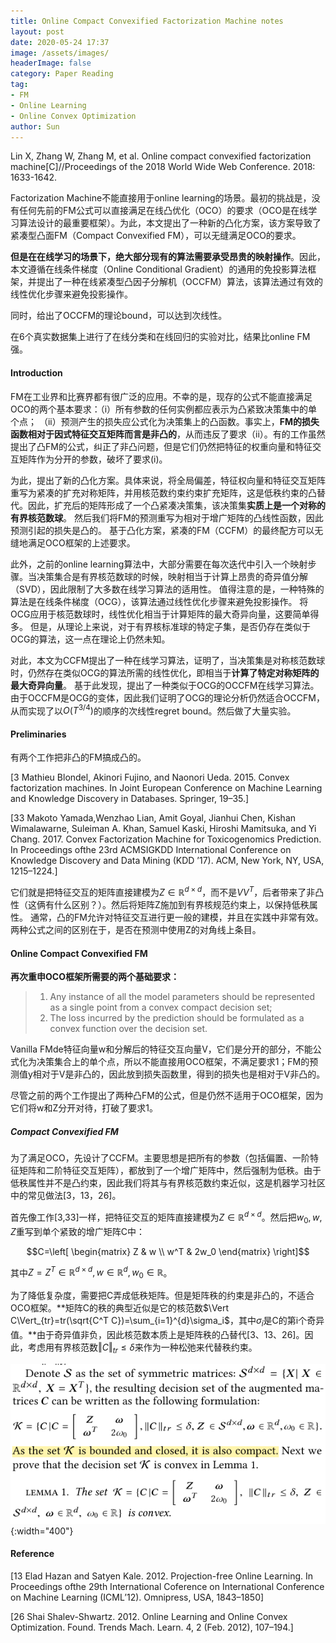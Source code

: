 ```yaml
---
title: Online Compact Convexified Factorization Machine notes
layout: post
date: 2020-05-24 17:37
image: /assets/images/
headerImage: false
category: Paper Reading
tag:
- FM
- Online Learning
- Online Convex Optimization
author: Sun
---
```


Lin X, Zhang W, Zhang M, et al. Online compact convexified factorization machine[C]//Proceedings of the 2018 World Wide Web Conference. 2018: 1633-1642.



Factorization Machine不能直接用于online learning的场景。最初的挑战是，没有任何先前的FM公式可以直接满足在线凸优化（OCO）的要求（OCO是在线学习算法设计的最重要框架）。为此，本文提出了一种新的凸化方案，该方案导致了紧凑型凸面FM（Compact Convexified FM），可以无缝满足OCO的要求。

**但是在在线学习的场景下，绝大部分现有的算法需要承受昂贵的映射操作**。因此，本文遵循在线条件梯度（Online Conditional Gradient）的通用的免投影算法框架，并提出了一种在线紧凑型凸因子分解机（OCCFM）算法，该算法通过有效的线性优化步骤来避免投影操作。

同时，给出了OCCFM的理论bound，可以达到次线性。

在6个真实数据集上进行了在线分类和在线回归的实验对比，结果比online FM强。

<!--more-->



#### Introduction

FM在工业界和比赛界都有很广泛的应用。不幸的是，现存的公式不能直接满足OCO的两个基本要求：（i）所有参数的任何实例都应表示为凸紧致决策集中的单个点； （ii）预测产生的损失应公式化为决策集上的凸函数。事实上，**FM的损失函数相对于因式特征交互矩阵而言是非凸的**，从而违反了要求（ii）。有的工作虽然提出了凸FM的公式，纠正了非凸问题，但是它们仍然把特征的权重向量和特征交互矩阵作为分开的参数，破坏了要求(i)。

为此，提出了新的凸化方案。具体来说，将全局偏差，特征权向量和特征交互矩阵重写为紧凑的扩充对称矩阵，并用核范数约束约束扩充矩阵，这是低秩约束的凸替代。因此，扩充后的矩阵形成了一个凸紧凑决策集，该决策集**实质上是一个对称的有界核范数球**。 然后我们将FM的预测重写为相对于增广矩阵的凸线性函数，因此预测引起的损失是凸的。 基于凸化方案，紧凑的FM（CCFM）的最终配方可以无缝地满足OCO框架的上述要求。

此外，之前的online learning算法中，大部分需要在每次迭代中引入一个映射步骤。当决策集合是有界核范数球的时候，映射相当于计算上昂贵的奇异值分解（SVD），因此限制了大多数在线学习算法的适用性。 值得注意的是，一种特殊的算法是在线条件梯度（OCG），该算法通过线性优化步骤来避免投影操作。 将OCG应用于核范数球时，线性优化相当于计算矩阵的最大奇异向量，这要简单得多。 但是，从理论上来说，对于有界核标准球的特定子集，是否仍存在类似于OCG的算法，这一点在理论上仍然未知。 

对此，本文为CCFM提出了一种在线学习算法，证明了，当决策集是对称核范数球时，仍然存在类似OCG的算法所需的线性优化，即相当于**计算了特定对称矩阵的最大奇异向量**。 基于此发现，提出了一种类似于OCG的OCCFM在线学习算法。 由于OCCFM是OCG的变体，因此我们证明了OCG的理论分析仍然适合OCCFM，从而实现了以$O(T^{3/4})$的顺序的次线性regret bound。然后做了大量实验。



#### Preliminaries

有两个工作把非凸的FM搞成凸的。

[3 Mathieu Blondel, Akinori Fujino, and Naonori Ueda. 2015. Convex factorization machines. In Joint European Conference on Machine Learning and Knowledge Discovery in Databases. Springer, 19–35.]

[33 Makoto Yamada,Wenzhao Lian, Amit Goyal, Jianhui Chen, Kishan Wimalawarne, Suleiman A. Khan, Samuel Kaski, Hiroshi Mamitsuka, and Yi Chang. 2017. Convex Factorization Machine for Toxicogenomics Prediction. In Proceedings ofthe 23rd ACMSIGKDD International Conference on Knowledge Discovery and Data Mining (KDD ’17). ACM, New York, NY, USA, 1215–1224.]

它们就是把特征交互的矩阵直接建模为$Z\in\mathbb{R}^{d\times d}$，而不是$VV^T$，后者带来了非凸性（这俩有什么区别？）。然后将矩阵Z施加到有界核规范约束上，以保持低秩属性。 通常，凸的FM允许对特征交互进行更一般的建模，并且在实践中非常有效。 两种公式之间的区别在于，是否在预测中使用Z的对角线上条目。



#### Online Compact Convexified FM

**再次重申OCO框架所需要的两个基础要求：**

> 1. Any instance of all the model parameters should be represented as a single point from a convex compact decision set;
> 2. The loss incurred by the prediction should be formulated as a convex function over the decision set.

Vanilla FMde特征向量w和分解后的特征交互向量V，它们是分开的部分，不能公式化为决策集合上的单个点，所以不能直接用OCO框架，不满足要求1；FM的预测值y相对于V是非凸的，因此放到损失函数里，得到的损失也是相对于V非凸的。

尽管之前的两个工作提出了两种凸FM的公式，但是仍然不适用于OCO框架，因为它们将w和Z分开对待，打破了要求1。

##### Compact Convexified FM

为了满足OCO，先设计了CCFM。主要思想是把所有的参数（包括偏置、一阶特征矩阵和二阶特征交互矩阵），都放到了一个增广矩阵中，然后强制为低秩。由于低秩属性并不是凸约束，因此我们将其与有界核范数约束近似，这是机器学习社区中的常见做法[3，13，26]。

首先像工作[3,33]一样，把特征交互的矩阵直接建模为$Z\in\mathbb{R}^{d\times d}$。然后把$w_0,w,Z$重写到单个紧致的增广矩阵C中：

$$C=\left[ \begin{matrix}   Z & w \\ w^T & 2w_0  \end{matrix}  \right]$$

其中$Z=Z^T\in\mathbb{R}^{d\times d}, w\in\mathbb{R}^d, w_0\in\mathbb{R}$。

为了降低复杂度，需要把C弄成低秩矩阵。但是矩阵秩的约束是非凸的，不适合OCO框架。**矩阵C的秩的典型近似是它的核范数$\Vert C\Vert_{tr}=tr(\sqrt{C^T C})=\sum_{i=1}^{d}\sigma_i$，其中$\sigma_i$是C的第i个奇异值。**由于奇异值非负，因此核范数本质上是矩阵秩的凸替代[3、13、26]。因此，考虑用有界核范数$\Vert C\Vert_{tr}\le \delta$来作为一种松弛来代替秩约束。

 ![](/assets/images/2020-05-24-Online-Compact-Convexified-FM/image-20200525195418734.png){:width="400"}





















#### Reference

[13 Elad Hazan and Satyen Kale. 2012. Projection-free Online Learning. In Proceedings ofthe 29th International Coference on International Conference on Machine Learning (ICML’12). Omnipress, USA, 1843–1850]

[26 Shai Shalev-Shwartz. 2012. Online Learning and Online Convex Optimization. Found. Trends Mach. Learn. 4, 2 (Feb. 2012), 107–194.]









